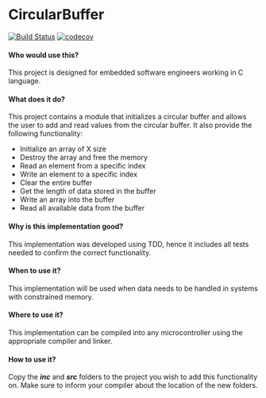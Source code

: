 # CircularBuffer

[![Build Status](https://travis-ci.org/miguelmoraperea/CircularBuffer.svg?branch=master)](https://travis-ci.org/miguelmoraperea/CircularBuffer)
[![codecov](https://codecov.io/gh/miguelmoraperea/CircularBuffer/branch/master/graph/badge.svg)](https://codecov.io/gh/miguelmoraperea/CircularBuffer)

#### Who would use this?
This project is designed for embedded software engineers working in C language.

#### What does it do?
This project contains a module that initializes a circular buffer and allows the user to add and read values from the circular buffer. It also provide the following functionality:

-	Initialize an array of X size
-	Destroy the array and free the memory
-	Read an element from a specific index
-	Write an element to a specific index
-	Clear the entire buffer
-	Get the length of data stored in the buffer
-	Write an array into the buffer
-	Read all available data from the buffer

#### Why is this implementation good?
This implementation was developed using TDD, hence it includes all tests needed to confirm the correct functionality.

#### When to use it?
This implementation will be used when data needs to be handled in systems with constrained memory.

#### Where to use it?
This implementation can be compiled into any microcontroller using the appropriate compiler and linker.

#### How to use it?
Copy the _**inc**_ and _**src**_ folders to the project you wish to add this functionality on. Make sure to inform your compiler about the location of the new folders.
